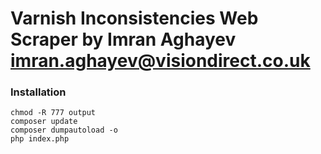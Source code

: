 # Varnish Inconsistencies Web Scraper by Imran Aghayev <imran.aghayev@visiondirect.co.uk> #

### Installation ###
```
chmod -R 777 output
composer update
composer dumpautoload -o
php index.php
```
